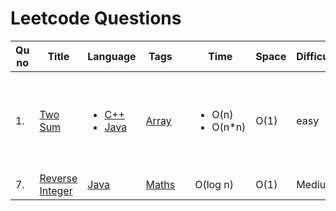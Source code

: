 # Leetcode Questions

| Qu no | Title       |  Language   | Tags |      | Time   | Space  | Difficulty  |     | Approach    | 
| --    | ----------- | ----------- | ---  | ---- | -----  |  ---   | ----------- | --- | ----------- |
| 1.     | [Two Sum](https://leetcode.com/problems/two-sum)      |  <ul><li>[C++](https://github.com/Rikhldr0267/Code-Insight/blob/main/Leetcode/Arrays/C%2B%2B/two%20sum.cpp)</li><li>[Java](https://github.com/Rikhldr0267/Code-Insight/blob/main/Leetcode/Arrays/java/two%20sum.java)</li> </ul> | [Array](./Arrays/Arrays_README.md) |  |<ul><li>O(n)</li><li>O(n*n)</li> </ul> |O(1)|easy|  |<ul><li><ol><li>Hashing</li><li>map</li> </ol></li><li><ol><li>Brute Force</li> </ol></li> </ul>|
| 7.     | [Reverse Integer](https://leetcode.com/problems/reverse-integer/)       | [Java](https://github.com/Rikhldr0267/Code-Insight/blob/main/Leetcode/Maths/java/Reverse%20Integer.java) | [Maths](https://github.com/Rikhldr0267/Code-Insight/blob/main/Topic/Maths.md) |  |  O(log n)       | O(1)        | Medium       |  |     |


 



